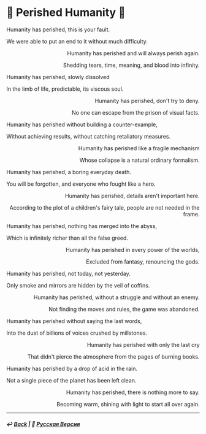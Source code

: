 # 🥀 Perished Humanity 🥀
<p align="left">Humanity has perished, this is your fault.</p>
  
<p align="left">We were able to put an end to it without much difficulty.</p>
  
<p align="right">Humanity has perished and will always perish again.</p>
  
<p align="right">Shedding tears, time, meaning, and blood into infinity.</p>

<p align="left">Humanity has perished, slowly dissolved</p>
  
<p align="left">In the limb of life, predictable, its viscous soul.</p>
  
<p align="right">Humanity has perished, don't try to deny.</p>
  
<p align="right">No one can escape from the prison of visual facts.</p>

<p align="left">Humanity has perished without building a counter-example,</p>
  
<p align="left">Without achieving results, without catching retaliatory measures.</p>
  
<p align="right">Humanity has perished like a fragile mechanism</p>
  
<p align="right">Whose collapse is a natural ordinary formalism.</p>

<p align="left">Humanity has perished, a boring everyday death.</p>
  
<p align="left">You will be forgotten, and everyone who fought like a hero.</p>
  
<p align="right">Humanity has perished, details aren't important here.</p>
  
<p align="right">According to the plot of a children's fairy tale, people are not needed in the frame.</p>

<p align="left">Humanity has perished, nothing has merged into the abyss,</p>
  
<p align="left">Which is infinitely richer than all the false greed.</p>
  
<p align="right">Humanity has perished in every power of the worlds,</p>
  
<p align="right">Excluded from fantasy, renouncing the gods.</p>

<p align="left">Humanity has perished, not today, not yesterday.</p>
  
<p align="left">Only smoke and mirrors are hidden by the veil of coffins.</p>
  
<p align="right">Humanity has perished, without a struggle and without an enemy.</p>
  
<p align="right">Not finding the moves and rules, the game was abandoned.</p>

<p align="left">Humanity has perished without saying the last words,</p>
  
<p align="left">Into the dust of billions of voices crushed by millstones.</p>
  
<p align="right">Humanity has perished with only the last cry</p>
  
<p align="right">That didn't pierce the atmosphere from the pages of burning books.</p>

<p align="left">Humanity has perished by a drop of acid in the rain.</p>
  
<p align="left">Not a single piece of the planet has been left clean.</p>
  
<p align="right">Humanity has perished, there is nothing more to say.</p>
  
<p align="right">Becoming warm, shining with light to start all over again.</p>

***

##### ↩️ [Back](index.md) | 🌻 [Русская Версия](perished_humanity-2.md) 

